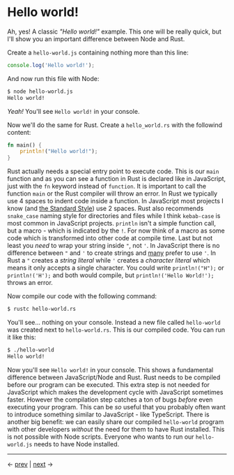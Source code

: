 # Hello world!

Ah, yes! A classic _"Hello world!"_ example. This one will be really quick, but I'll show you an important difference between Node and Rust.

Create a `hello-world.js` containing nothing more than this line:

```javascript
console.log('Hello world!');
```

And now run this file with Node:

```bash
$ node hello-world.js
Hello world!
```

_Yeah!_ You'll see `Hello world!` in your console.

Now we'll do the same for Rust. Create a `hello_world.rs` with the followind content:

```rust
fn main() {
    println!("Hello world!");
}
```

Rust actually needs a special entry point to execute code. This is our `main` function and as you can see a function in Rust is declared like in JavaScript, just with the `fn` keyword instead of `function`. It is important to call the function `main` or the Rust compiler will throw an error. In Rust we typically use 4 spaces to indent code inside a function. In JavaScript most projects I know (and [the Standard Style](https://github.com/feross/standard)) use 2 spaces. Rust also recommends `snake_case` naming style for directories and files while I think `kebab-case` is most common in JavaScript projects. `println` isn't a simple function call, but a macro - which is indicated by the `!`. For now think of a macro as some code which is transformed into other code at compile time. Last but not least you _need_ to wrap your string inside `"`, not `'`. In JavaScript there is no difference between `"` and `'` to create strings and [many](https://github.com/feross/standard) prefer to use `'`. In Rust a `"` creates a _string literal_ while `'` creates a _character literal_ which means it only accepts a single character. You could write `println!("H");` or `println!('H');` and both would compile, but `println!('Hello World!');` throws an error.

Now compile our code with the following command:

```bash
$ rustc hello-world.rs
```

You'll see... nothing on your console. Instead a new file called `hello-world` was created next to `hello-world.rs`. This is our compiled code. You can run it like this:

```bash
$ ./hello-world
Hello world!
```

Now you'll see `Hello world!` in your console. This shows a fundamental difference between JavaScript/Node and Rust. Rust needs to be compiled before our program can be executed. This extra step is not needed for JavaScript which makes the development cycle with JavaScript sometimes faster. However the compilation step catches a ton of bugs _before_ even executing your program. This can be _so_ useful that you probably often want to introduce something similar to JavaScript - like TypeScript. There is another big benefit: we can easily share our compiled `hello-world` program with other developers _without_ the need for them to have Rust installed. This is not possible with Node scripts. Everyone who wants to run our `hello-world.js` needs to have Node installed.

______

← [prev](../setup) | [next](../package-manager) →
